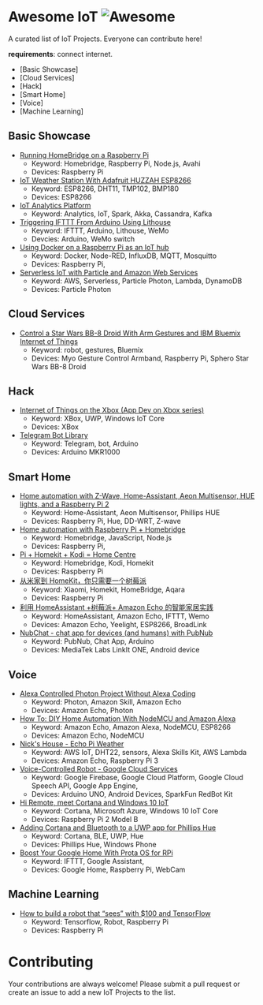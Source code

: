 Awesome IoT ![Awesome](https://cdn.rawgit.com/sindresorhus/awesome/d7305f38d29fed78fa85652e3a63e154dd8e8829/media/badge.svg)
===

A curated list of IoT Projects. Everyone can contribute here!

**requirements**: connect internet.


 - [Basic Showcase]
 - [Cloud Services]
 - [Hack]
 - [Smart Home]
 - [Voice]
 - [Machine Learning]

## Basic Showcase

 - [Running HomeBridge on a Raspberry Pi](https://github.com/nfarina/homebridge/wiki/Running-HomeBridge-on-a-Raspberry-Pi)
     - Keyword: Homebridge, Raspberry Pi, Node.js, Avahi
     - Devices: Raspberry Pi
 - [IoT Weather Station With Adafruit HUZZAH ESP8266](http://www.instructables.com/id/IoT-Weather-Station-With-ESP8266/)
     - Keyword: ESP8266, DHT11, TMP102, BMP180
     - Devices: ESP8266 
 - [IoT Analytics Platform](https://blog.codecentric.de/en/2016/07/iot-analytics-platform/)
     - Keyword: Analytics, IoT, Spark, Akka, Cassandra, Kafka    
 - [Triggering IFTTT From Arduino Using Lithouse](http://www.instructables.com/id/Triggering-IFTTT-from-Arduino-using-Lithouse/)
     - Keyword: IFTTT, Arduino, Lithouse, WeMo
     - Devcies: Arduino, WeMo switch    
 - [Using Docker on a Raspberry Pi as an IoT hub](http://sample.org.uk/blog/post/rpi_docker_iot) 
     - Keyword: Docker, Node-RED, InfluxDB, MQTT, Mosquitto
     - Devices: Raspberry Pi,
 - [Serverless IoT with Particle and Amazon Web Services](https://mike.lapidak.is/thoughts/serverless-iot-with-particle-and-aws)
     - Keyword: AWS, Serverless, Particle Photon, Lambda, DynamoDB
     - Devices: Particle Photon

## Cloud Services

 - [Control a Star Wars BB-8 Droid With Arm Gestures and IBM Bluemix Internet of Things](https://code.tutsplus.com/tutorials/control-a-star-wars-bb-8-droid-with-arm-gestures-and-ibm-bluemix-internet-of-things--cms-27255)
     - Keyword: robot, gestures, Bluemix
     - Devices: Myo Gesture Control Armband, Raspberry Pi, Sphero Star Wars BB-8 Droid

## Hack
 
 - [Internet of Things on the Xbox (App Dev on Xbox series)](https://blogs.windows.com/buildingapps/2016/10/13/internet-of-things-on-the-xbox-app-dev-on-xbox-series/)
     - Keyword: XBox, UWP, Windows IoT Core
     - Devices: XBox
 - [Telegram Bot Library](https://create.arduino.cc/projecthub/Arduino_Genuino/telegram-bot-library-ced4d4) 
     - Keyword: Telegram, bot, Arduino
     - Devices: Arduino MKR1000

## Smart Home

 - [Home automation with Z-Wave, Home-Assistant, Aeon Multisensor, HUE lights, and a Raspberry Pi 2](https://partofthething.com/thoughts/?p=937)
     - Keyword: Home-Assistant, Aeon Multisensor, Phillips HUE
     - Devices: Raspberry Pi, Hue, DD-WRT, Z-wave
 - [Home automation with Raspberry Pi + Homebridge](https://medium.com/@rxseger/home-automation-with-raspberry-pi-homebridge-f5ad9c4942c5)
     - Keyword: Homebridge, JavaScript, Node.js
     - Devices: Raspberry Pi,
 - [Pi + Homekit + Kodi = Home Centre](https://sspai.com/post/38849)
     - Keyword: Homebridge, Kodi, Homekit
     - Devices: Raspberry Pi
 - [从米家到 HomeKit，你只需要一个树莓派](https://sspai.com/post/38358)
     - Keyword: Xiaomi, Homekit, HomeBridge, Aqara
     - Devices: Raspberry Pi
 - [利用 HomeAssistant +树莓派+ Amazon Echo 的智能家居实践](http://kittenyang.com/homeassistant_practice_01/)
      - Keyword: HomeAssistant, Amazon Echo, IFTTT, Wemo
      - Devices: Amazon Echo, Yeelight, ESP8266, BroadLink     
 - [NubChat - chat app for devices (and humans) with PubNub](https://www.hackster.io/Momy93/nubchat-chat-app-for-devices-and-humans-with-pubnub-bad66c) 
      - Keyword: PubNub, Chat App, Arduino
      - Devices: MediaTek Labs LinkIt ONE, Android device

## Voice

 - [Alexa Controlled Photon Project Without Alexa Coding](https://www.hackster.io/patriot-iot/alexa-controlled-photon-project-without-alexa-coding-f47d84) 
     - Keyword: Photon, Amazon Skill, Amazon Echo
     - Devices: Amazon Echo, Photon     
 - [How To: DIY Home Automation With NodeMCU and Amazon Alexa](http://www.instructables.com/id/How-To-DIY-Home-Automation-With-NodeMCU-and-Amazon/)     
     - Keyword: Amazon Echo, Amazon Alexa, NodeMCU, ESP8266
     - Devices: Amazon Echo, NodeMCU     
 - [Nick's House - Echo Pi Weather](https://www.hackster.io/xelfer/nick-s-house-echo-pi-weather-b08dde)
     - Keyword: AWS IoT, DHT22, sensors, Alexa Skills Kit, AWS Lambda
     - Devices: Amazon Echo, Raspberry Pi 3
 - [Voice-Controlled Robot - Google Cloud Services](https://www.hackster.io/lukaszbudnik/voice-controlled-robot-google-cloud-services-94d9a8?ref=search&ref_id=voice%20controlled&offset=0)
     - Keyword: Google Firebase, Google Cloud Platform, Google Cloud Speech API, Google App Engine,
     - Devices: Arduino UNO, Android Devices, SparkFun RedBot Kit
 - [Hi Remote, meet Cortana and Windows 10 IoT](https://www.hackster.io/team-passionate-contributers/hi-remote-meet-cortana-ec8774)
     - Keyword: Cortana, Microsoft Azure, Windows 10 IoT Core
     - Devices: Raspberry Pi 2 Model B
 - [Adding Cortana and Bluetooth to a UWP app for Phillips Hue](https://blogs.windows.com/buildingapps/2016/04/20/adding-cortana-and-bluetooth-to-a-uwp-app-for-phillips-hue/)
     - Keyword: Cortana, BLE, UWP, Hue
     - Devices: Phillips Hue, Windows Phone
 - [Boost Your Google Home With Prota OS for RPi](http://www.instructables.com/id/Boost-Your-Google-Home-With-Prota-OS-for-Raspberry/)
     - Keyword: IFTTT, Google Assistant, 
     - Devices: Google Home, Raspberry Pi, WebCam

## Machine Learning

 - [How to build a robot that “sees” with $100 and TensorFlow](https://www.oreilly.com/learning/how-to-build-a-robot-that-sees-with-100-and-tensorflow)
      - Keyword: Tensorflow, Robot, Raspberry Pi
      - Devices: Raspberry Pi

# Contributing

Your contributions are always welcome! Please submit a pull request or create an issue to add a new IoT Projects to the list. 
